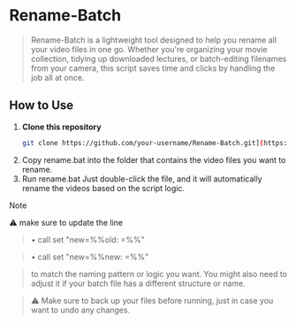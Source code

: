# Rename-Batch
> Rename-Batch is a lightweight tool designed to help you rename all your video files in one go. Whether you're organizing your movie collection, tidying up downloaded lectures, or batch-editing filenames from your camera, this script saves time and clicks by handling the job all at once.

## How to Use

1. **Clone this repository**  
   ```bash
   git clone https://github.com/your-username/Rename-Batch.git](https://github.com/Jetsvk/Rename-Batch)

2. Copy rename.bat into the folder that contains the video files you want to rename.
3. Run rename.bat Just double-click the file, and it will automatically rename the videos based on the script logic.

> [!NOTE]
> ⚠️ make sure to update the line

> • call set "new=%%old: =%%"

> • call set "new=%%new: =%%"

> to match the naming pattern or logic you want. You might also need to adjust it if your batch file has a different structure or name.

> ⚠️ Make sure to back up your files before running, just in case you want to undo any changes.
